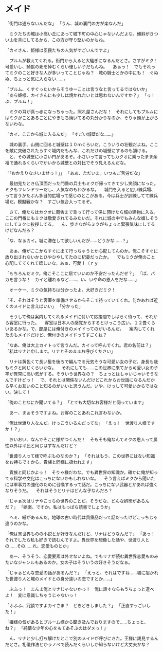 ﻿# メイド
「街門は通らないんだな」
「うん、城の裏門の方が楽なんだ」

　ミクたちの城は小高い丘にあって城下町の中心じゃないんだよな。傾斜がきつい山を背にしてるから、この方が守り堅いのかもね。

「カイさん、姫様は臣民たちの人気がすごいんですよ」

　プルムが教えてくれる。街門から入ると大騒ぎになるんだとさ。さすがミク！　可愛いし、騎獣の死を悼むくらい優しい子だもんね。
　あぁっ！　でもそれってミクのこと好きな人が多いってことじゃね？　城の騎士とかの中にも！　ぐぬぬ、ちょっと気に入らない……。

「プルム、くすぐったいからそうゆーことは言うなと言ってるではないか」
「あら姫様、カイさんにも少しは焼かれたいとは思わないんですか？」
「っ！　ぷ、プルム！」

　ミクの耳が真っ赤になっちゃった。照れ屋さんだな！　それにしてもプルムにはミクがことあるごとにやきもち焼いてるの丸分かりなのか、そりゃ頭が上がらないわな。

「カイ、ここから城に入るんだ」
「すごい城壁だな……」

　城の裏手、山側に回ると城壁は１０ｍくらいだ。こういうの壮観だよね。ここを敵に突破されたらすぐ城内だもんな、これだけの城壁にするのも頷ける。
　と、その城壁に小さい門があるぞ。小さいって言ってもカクオに乗ったまま余裕で通れるくらいでかいから城壁との対比でそう見えるんだな。

「「おかえりなさいませっ！」」
「ああ、ただいま。いつもご苦労だな」

　最初見たとき仏頂面だった門番の兵士もミクが帰ってきて少し笑顔になった。ミクもフレンドリーだし、人気なのもわかるな。
　城門を入ると広い練兵場、って言うかたぶん多目的広場って感じのとこがある。今は兵士が訓練してて練兵場だ。模擬戦かな？　すごい気合入ってるぞ。

　さて、俺たちはカクオに厩舎まで乗って行って係に預けたら城の建物に入る。ここの門番にもミクは敬愛されてるみたいだ。それに城の中でもみんな嬉しそうにしてミクに挨拶してる。
　ん、歩きながらミクがちょっと緊張気味にしてるけどなんだろ？

「な、なぁカイ。城に滞在して欲しいんだが……どうかな……？」

　あぁ、俺がここからすぐに出て行っちゃうとか心配してんのか。俺こそすぐに放り出されないかとひやひやしてたのに杞憂だったか。
　でもミクが俺のこと心配しててくれて嬉しいな。あぁ、可愛ｉ（ｒｙ

「もちろんだミク。俺こそここに居ていいのか不安だったんだぜ？」
「ば、バカを言うな！　カイと離れるなど……、い、いや命の恩人をだな……」

　オーケー、ミクの気持ちは分かったよ。大好きだミク！

「そ、それはそうと客室を準備させるからそこで待っていてくれ。何かあれば近くのメイドに言えばいい」
「分かった」

　そうして俺は案内してくれるメイドに付いて応接間でしばらく待って、それから客室に行った。
　客室は日本人の感覚からするとけっこう広い。１２畳くらいあるかな。で、部屋には俺付きのメイドってのがいるんだ。
　案内してくれたのもメイドだけど、俺付きのメイドってすごくね？

「なあ、俺は大上カイトって言うんだ。カイって呼んでくれ。君の名前は？」
「私はリナと申します。リナとそのままお呼びください」

　リナは黄色くて長い髪を後ろで編んでる元気そうな可愛い女の子だ。身長も歳もミクと同じくらいかな。
　それにしても……この世界に来てから可愛い女の子率が異常に高い気がする。そういう世界なの？　ちょっとはしゃいじゃいそうなんですけどっ！
　で、それとは関係ないんだけどこれからお世話になるんだから早くお互いのこと知るのがいいと思うんだ。いや、けっして可愛いからではない。決して！

「俺のことなにか聞いてる？」
「とても大切なお客様だと伺っています」

　あー、まぁそうですよね。お客のことあれこれ言わないか。

「俺は世渡り人なんだ。けっこういるんだってな」
「えっ！　世渡り人様ですか！？」

　おいおい、なんでそこに様がつくんだ！　そもそも俺なんてミクの恩人って属性以外は平民と同じはずなんだけど？

「世渡り人って様で呼ぶものなのか？」
「それはもう、この世界にはない知識をお持ちですから、貴族と同様に扱われます」

　貴族と同じかよっ！　そりゃ様だわな。でも異世界の知識か。確かに俺が知ってる科学や文化はこっちにないかもしれないな。
　そう言えばミクから聞いたには軍事力の強化のために召喚するって話だ。こっちにない武器とかあれば強くなりそうだ。
　それはそうとリナはどんな子なんだろ？

「じゃぁ次はリナやこっちの世界のことだ。そうだな、どんな娯楽があるんだ？」
「娯楽、ですか。私はもっぱら読書でしょうか」

　へぇ、紙があるんだ。地球の古い時代は貴重品だって話だったけどこっちじゃ違うのかな。

「俺は異世界ものの小説とか好きなんだけど、リナはどうなんだ？」
「あっ！　それでしたら私も好きで読むんですよ。異世界を想像した話や、世渡り人との……その……れ、恋愛ものとか」

　あー、そうそう、恋愛要素は外せないよね。でもリナが読む異世界恋愛ものみたいなジャンルもあるのか。女の子はそういうの好きそうだなぁ。

「じゃぁどんな恋愛の話があるんだ？」
「えっと、それはですね……城に招かれた世渡り人と城のメイドとの身分違いの恋ですとか……」

　ぶふっ！　まんま俺とリナじゃないかっ！　俺に話すならもうちょっと選べよ！　変に意識しちゃうじゃないっ！

「ふふふ、冗談ですよカイさま？　どきどきしました？」
「正直すっごいした！」

「姫様の気があるとプルーム様から聞き及んでおりますので……ちょっと、ね？」
「純情な少年の心をもてあそぶのはダメっ！」

　ん、リナと少し打ち解けたとこで別のメイドが呼びにきた。王様に謁見するんだとさ。礼儀作法とかラノベで読んだくらいしか知らないけど大丈夫かな？